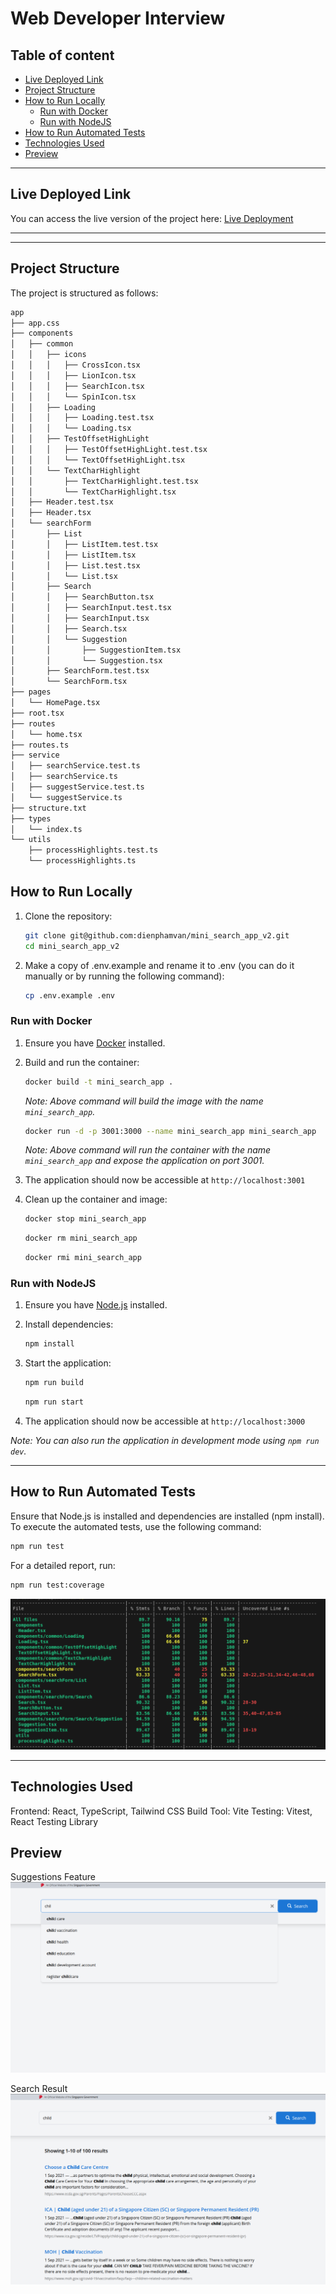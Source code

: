 # Web Developer Interview

## Table of content

- [Live Deployed Link](#live-deployed-link)
- [Project Structure](#project-structure)
- [How to Run Locally](#how-to-run-locally)
  - [Run with Docker](#run-with-docker)
  - [Run with NodeJS](#run-with-nodejs)
- [How to Run Automated Tests](#how-to-run-automated-tests)
- [Technologies Used](#technologies-used)
- [Preview](#preview)


---

## Live Deployed Link

You can access the live version of the project here: [Live Deployment](https://mini-search-app.netlify.app/)

---

---

## Project Structure

The project is structured as follows:

```bash
app
├── app.css
├── components
│   ├── common
│   │   ├── icons
│   │   │   ├── CrossIcon.tsx
│   │   │   ├── LionIcon.tsx
│   │   │   ├── SearchIcon.tsx
│   │   │   └── SpinIcon.tsx
│   │   ├── Loading
│   │   │   ├── Loading.test.tsx
│   │   │   └── Loading.tsx
│   │   ├── TestOffsetHighLight
│   │   │   ├── TestOffsetHighLight.test.tsx
│   │   │   └── TextOffsetHighLight.tsx
│   │   └── TextCharHighlight
│   │       ├── TextCharHighlight.test.tsx
│   │       └── TextCharHighlight.tsx
│   ├── Header.test.tsx
│   ├── Header.tsx
│   └── searchForm
│       ├── List
│       │   ├── ListItem.test.tsx
│       │   ├── ListItem.tsx
│       │   ├── List.test.tsx
│       │   └── List.tsx
│       ├── Search
│       │   ├── SearchButton.tsx
│       │   ├── SearchInput.test.tsx
│       │   ├── SearchInput.tsx
│       │   ├── Search.tsx
│       │   └── Suggestion
│       │       ├── SuggestionItem.tsx
│       │       └── Suggestion.tsx
│       ├── SearchForm.test.tsx
│       └── SearchForm.tsx
├── pages
│   └── HomePage.tsx
├── root.tsx
├── routes
│   └── home.tsx
├── routes.ts
├── service
│   ├── searchService.test.ts
│   ├── searchService.ts
│   ├── suggestService.test.ts
│   └── suggestService.ts
├── structure.txt
├── types
│   └── index.ts
└── utils
    ├── processHighlights.test.ts
    └── processHighlights.ts
```



## How to Run Locally

1. Clone the repository:
    ```sh
    git clone git@github.com:dienphamvan/mini_search_app_v2.git
    cd mini_search_app_v2
    ```
2. Make a copy of .env.example and rename it to .env (you can do it manually or by running the following command):
    ```sh
    cp .env.example .env
    ```

### Run with Docker

1. Ensure you have [Docker](https://www.docker.com/) installed.
2. Build and run the container:

    ```sh
    docker build -t mini_search_app .
    ```
    _Note: Above command will build the image with the name `mini_search_app`._

    ```sh
    docker run -d -p 3001:3000 --name mini_search_app mini_search_app
    ```
    _Note: Above command will run the container with the name `mini_search_app` and expose the application on port 3001._

3. The application should now be accessible at `http://localhost:3001`

4. Clean up the container and image:

    ```sh
    docker stop mini_search_app
    ```

    ```sh
    docker rm mini_search_app
    ```

    ```sh
    docker rmi mini_search_app
    ```

### Run with NodeJS

1. Ensure you have [Node.js](https://nodejs.org/) installed.
2. Install dependencies:
    ```sh
    npm install
    ```
3. Start the application:

    ```sh
    npm run build
    ```

    ```sh
    npm run start
    ```

4. The application should now be accessible at `http://localhost:3000`

_Note: You can also run the application in development mode using `npm run dev`._

---

## How to Run Automated Tests

Ensure that Node.js is installed and dependencies are installed (npm install).
To execute the automated tests, use the following command:

```sh
npm run test
```

For a detailed report, run:

```sh
npm run test:coverage
```
![coverage](./docs/coverge.png)

---

## Technologies Used
Frontend: React, TypeScript, Tailwind CSS
Build Tool: Vite
Testing: Vitest, React Testing Library

## Preview
Suggestions Feature
![suggestions](./docs/suggestion.png)

Search Result
![search result](./docs/search-result.png)